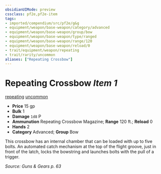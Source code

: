 ```yaml
---
obsidianUIMode: preview
cssclass: pf2e,pf2e-item
tags:
- imported/compendium/src/pf2e/g&g
- equipment/weapon/base-weapon/category/advanced
- equipment/weapon/base-weapon/group/bow
- equipment/weapon/base-weapon/type/ranged
- equipment/weapon/base-weapon/range/120
- equipment/weapon/base-weapon/reload/0
- trait/equipment/weapon/repeating
- trait/rarity/uncommon
aliases: ["Repeating Crossbow"]
---
```

# Repeating Crossbow *Item 1*  
[repeating](repeating-g-g.md)  [uncommon](uncommon.md)  

- **Price** 15 gp
- **Bulk** 1
- **Damage** `1d8` P
- **Ammunution** Repeating Crossbow Magazine; **Range** 120 ft.; **Reload** 0
- **Hands** 2
- **Category** Advanced; **Group** Bow 

This crossbow has an internal chamber that can be loaded with up to five bolts. An automated catch mechanism at the top of the flight groove, just in front of the latch, locks the bowstring and launches bolts with the pull of a trigger.

*Source: Guns & Gears p. 63*